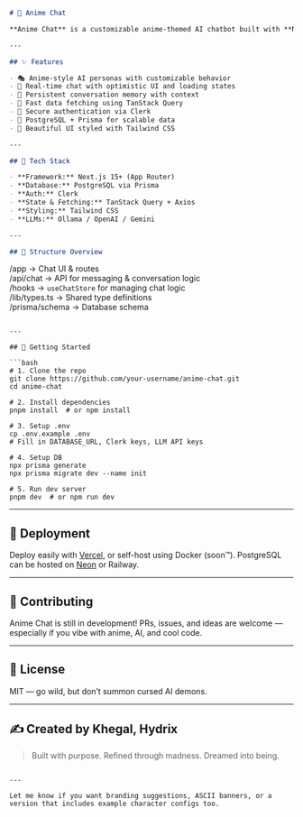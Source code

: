 ```markdown
# 🧠 Anime Chat

**Anime Chat** is a customizable anime-themed AI chatbot built with **Next.js**, **Prisma**, **Clerk**, **Tailwind CSS**, and **TanStack Query**. It connects to LLMs like **OpenAI**, **Gemini**, or **Ollama**, enabling immersive real-time character-based conversations.

---

## ✨ Features

- 🎭 Anime-style AI personas with customizable behavior
- 💬 Real-time chat with optimistic UI and loading states
- 🧠 Persistent conversation memory with context
- 🚀 Fast data fetching using TanStack Query
- 🔐 Secure authentication via Clerk
- 💾 PostgreSQL + Prisma for scalable data
- 🎨 Beautiful UI styled with Tailwind CSS

---

## 🧱 Tech Stack

- **Framework:** Next.js 15+ (App Router)
- **Database:** PostgreSQL via Prisma
- **Auth:** Clerk
- **State & Fetching:** TanStack Query + Axios
- **Styling:** Tailwind CSS
- **LLMs:** Ollama / OpenAI / Gemini

---

## 📁 Structure Overview

```
/app             → Chat UI & routes  
/api/chat        → API for messaging & conversation logic  
/hooks           → `useChatStore` for managing chat logic  
/lib/types.ts    → Shared type definitions  
/prisma/schema   → Database schema  
```

---

## 🔧 Getting Started

```bash
# 1. Clone the repo
git clone https://github.com/your-username/anime-chat.git
cd anime-chat

# 2. Install dependencies
pnpm install  # or npm install

# 3. Setup .env
cp .env.example .env
# Fill in DATABASE_URL, Clerk keys, LLM API keys

# 4. Setup DB
npx prisma generate
npx prisma migrate dev --name init

# 5. Run dev server
pnpm dev  # or npm run dev
```

---

## 🚀 Deployment

Deploy easily with [Vercel](https://vercel.com), or self-host using Docker (soon™). PostgreSQL can be hosted on [Neon](https://neon.tech) or Railway.

---

## 🤝 Contributing

Anime Chat is still in development! PRs, issues, and ideas are welcome — especially if you vibe with anime, AI, and cool code.

---

## 📄 License

MIT — go wild, but don’t summon cursed AI demons.

---

## ✍️ Created by Khegal, Hydrix

> Built with purpose. Refined through madness. Dreamed into being.
```

---

Let me know if you want branding suggestions, ASCII banners, or a version that includes example character configs too.
